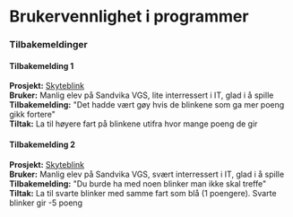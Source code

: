 # Brukervennlighet i programmer

### Tilbakemeldinger

#### Tilbakemelding 1
**Prosjekt:** [Skyteblink](https://github.com/Christens/IT2---Mappe---Christen/tree/main/Probleml%C3%B8sning/OOP/Skyteblink_pygame)  
**Bruker:** Manlig elev på Sandvika VGS, lite interressert i IT, glad i å spille  
**Tilbakemelding:** "Det hadde vært gøy hvis de blinkene som ga mer poeng gikk fortere"  
**Tiltak:** La til høyere fart på blinkene utifra hvor mange poeng de gir  

#### Tilbakemelding 2
**Prosjekt:** [Skyteblink](https://github.com/Christens/IT2---Mappe---Christen/tree/main/Probleml%C3%B8sning/OOP/Skyteblink_pygame)  
**Bruker:** Manlig elev på Sandvika VGS, svært interressert i IT, glad i å spille  
**Tilbakemelding:** "Du burde ha med noen blinker man ikke skal treffe"  
**Tiltak:** La til svarte blinker med samme fart som blå (1 poengere). Svarte blinker gir -5 poeng  